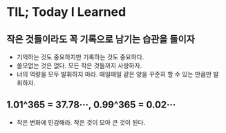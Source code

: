 # TIL; Today I Learned

## 작은 것들이라도 꼭 기록으로 남기는 습관을 들이자

- 기억하는 것도 중요하지만 기록하는 것도 중요하다.
- 쓸모없는 것은 없다. 모든 작은 것들까지 사랑하자.
- 너의 역량을 모두 발휘하지 마라. 매일매일 같은 양을 꾸준히 할 수 있는 만큼만 발휘하자.

## 1.01^365 = 37.78···, 0.99^365 = 0.02···

- 작은 변화에 민감해라. 작은 것이 모아 큰 것이 된다.